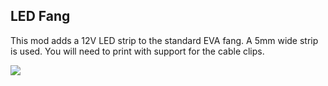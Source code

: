 ## LED Fang ##

This mod adds a 12V LED strip to the standard EVA fang. A 5mm wide strip is used. You will need to print with support for the cable clips. 

![](https://github.com/RURon/Vcore-Mods/blob/main/LED-Fang/LED_fang.png)
